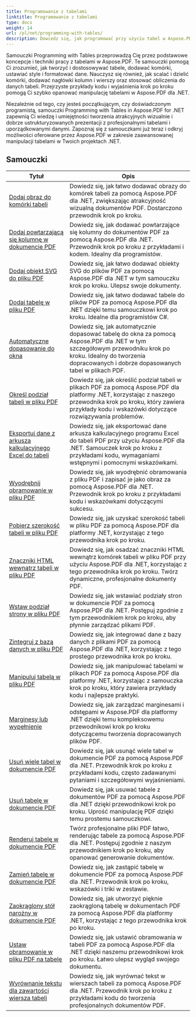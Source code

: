 ```yaml
---
title: Programowanie z tabelami
linktitle: Programowanie z tabelami
type: docs
weight: 14
url: /pl/net/programming-with-tables/
description: Dowiedz się, jak programować przy użyciu tabel w Aspose.PDF dla platformy .NET, korzystając z samouczków krok po kroku.
---
```

Samouczki Programming with Tables przeprowadzą Cię przez podstawowe koncepcje i techniki pracy z tabelami w Aspose.PDF. Te samouczki pomogą Ci zrozumieć, jak tworzyć i dostosowywać tabele, dodawać komórki, ustawiać style i formatować dane. Nauczysz się również, jak scalać i dzielić komórki, dodawać nagłówki kolumn i wierszy oraz stosować obliczenia do danych tabeli. Przejrzyste przykłady kodu i wyjaśnienia krok po kroku pomogą Ci szybko opanować manipulację tabelami w Aspose.PDF dla .NET.

Niezależnie od tego, czy jesteś początkującym, czy doświadczonym programistą, samouczki Programming with Tables in Aspose.PDF for .NET zapewnią Ci wiedzę i umiejętności tworzenia atrakcyjnych wizualnie i dobrze ustrukturyzowanych prezentacji z profesjonalnymi tabelami i uporządkowanymi danymi. Zapoznaj się z samouczkami już teraz i odkryj możliwości oferowane przez Aspose.PDF w zakresie zaawansowanej manipulacji tabelami w Twoich projektach .NET.

## Samouczki
| Tytuł | Opis |
| --- | --- | 
| [Dodaj obraz do komórki tabeli](./add-image-in-a-table-cell/) | Dowiedz się, jak łatwo dodawać obrazy do komórek tabeli za pomocą Aspose.PDF dla .NET, zwiększając atrakcyjność wizualną dokumentów PDF. Dostarczono przewodnik krok po kroku. |  
| [Dodaj powtarzającą się kolumnę w dokumencie PDF](./add-repeating-column/) | Dowiedz się, jak dodawać powtarzające się kolumny do dokumentów PDF za pomocą Aspose.PDF dla .NET. Przewodnik krok po kroku z przykładami i kodem. Idealny dla programistów. |  
| [Dodaj obiekt SVG do pliku PDF](./add-svg-object/) | Dowiedz się, jak łatwo dodawać obiekty SVG do plików PDF za pomocą Aspose.PDF dla .NET w tym samouczku krok po kroku. Ulepsz swoje dokumenty. |  
| [Dodaj tabelę w pliku PDF](./add-table/) | Dowiedz się, jak łatwo dodawać tabele do plików PDF za pomocą Aspose.PDF dla .NET dzięki temu samouczkowi krok po kroku. Idealne dla programistów C#. |  
| [Automatyczne dopasowanie do okna](./auto-fit-to-window/) | Dowiedz się, jak automatycznie dopasować tabelę do okna za pomocą Aspose.PDF dla .NET w tym szczegółowym przewodniku krok po kroku. Idealny do tworzenia dopracowanych i dobrze dopasowanych tabel w plikach PDF. |  
| [Określ podział tabeli w pliku PDF](./determine-table-break/) | Dowiedz się, jak określić podział tabeli w plikach PDF za pomocą Aspose.PDF dla platformy .NET, korzystając z naszego przewodnika krok po kroku, który zawiera przykłady kodu i wskazówki dotyczące rozwiązywania problemów. |  
| [Eksportuj dane z arkusza kalkulacyjnego Excel do tabeli](./export-excel-worksheet-data-to-table/) | Dowiedz się, jak eksportować dane arkusza kalkulacyjnego programu Excel do tabeli PDF przy użyciu Aspose.PDF dla .NET. Samouczek krok po kroku z przykładami kodu, wymaganiami wstępnymi i pomocnymi wskazówkami. |  
| [Wyodrębnij obramowanie w pliku PDF](./extract-border/) | Dowiedz się, jak wyodrębnić obramowania z pliku PDF i zapisać je jako obraz za pomocą Aspose.PDF dla .NET. Przewodnik krok po kroku z przykładami kodu i wskazówkami dotyczącymi sukcesu. |  
| [Pobierz szerokość tabeli w pliku PDF](./get-table-width/) | Dowiedz się, jak uzyskać szerokość tabeli w pliku PDF za pomocą Aspose.PDF dla platformy .NET, korzystając z tego przewodnika krok po kroku. |  
| [Znaczniki HTML wewnątrz tabeli w pliku PDF](./html-tags-inside-table/) | Dowiedz się, jak osadzać znaczniki HTML wewnątrz komórek tabeli w pliku PDF przy użyciu Aspose.PDF dla .NET, korzystając z tego przewodnika krok po kroku. Twórz dynamiczne, profesjonalne dokumenty PDF. |  
| [Wstaw podział strony w pliku PDF](./insert-page-break/) | Dowiedz się, jak wstawiać podziały stron w dokumencie PDF za pomocą Aspose.PDF dla .NET. Postępuj zgodnie z tym przewodnikiem krok po kroku, aby płynnie zarządzać plikami PDF. |  
| [Zintegruj z bazą danych w pliku PDF](./integrate-with-database/) | Dowiedz się, jak integrować dane z bazy danych z plikami PDF za pomocą Aspose.PDF dla .NET, korzystając z tego prostego przewodnika krok po kroku. |  
| [Manipuluj tabelą w pliku PDF](./manipulate-table/) | Dowiedz się, jak manipulować tabelami w plikach PDF za pomocą Aspose.PDF dla platformy .NET, korzystając z samouczka krok po kroku, który zawiera przykłady kodu i najlepsze praktyki. |  
| [Marginesy lub wypełnienie](./margins-or-padding/) | Dowiedz się, jak zarządzać marginesami i odstępami w Aspose.PDF dla platformy .NET dzięki temu kompleksowemu przewodnikowi krok po kroku dotyczącemu tworzenia dopracowanych plików PDF. |  
| [Usuń wiele tabel w dokumencie PDF](./remove-multiple-tables/) | Dowiedz się, jak usunąć wiele tabel w dokumencie PDF za pomocą Aspose.PDF dla .NET. Przewodnik krok po kroku z przykładami kodu, często zadawanymi pytaniami i szczegółowymi wyjaśnieniami. |  
| [Usuń tabelę w dokumencie PDF](./remove-table/) | Dowiedz się, jak usuwać tabele z dokumentów PDF za pomocą Aspose.PDF dla .NET dzięki przewodnikowi krok po kroku. Uprość manipulację PDF dzięki temu prostemu samouczkowi. |  
| [Renderuj tabelę w dokumencie PDF](./render-table/) | Twórz profesjonalne pliki PDF łatwo, renderując tabele za pomocą Aspose.PDF dla .NET. Postępuj zgodnie z naszym przewodnikiem krok po kroku, aby opanować generowanie dokumentów. |  
| [Zamień tabelę w dokumencie PDF](./replace-table/) | Dowiedz się, jak zastąpić tabelę w dokumencie PDF za pomocą Aspose.PDF dla .NET. Przewodnik krok po kroku, wskazówki i triki w zestawie. |  
| [Zaokrąglony stół narożny w dokumencie PDF](./rounded-corner-table/) | Dowiedz się, jak utworzyć pięknie zaokrągloną tabelę w dokumentach PDF za pomocą Aspose.PDF dla platformy .NET, korzystając z tego przewodnika krok po kroku. |  
| [Ustaw obramowanie w pliku PDF na tabelę](./set-border/) | Dowiedz się, jak ustawić obramowania w tabeli PDF za pomocą Aspose.PDF dla .NET dzięki naszemu przewodnikowi krok po kroku. Łatwo ulepsz wygląd swojego dokumentu. |  
| [Wyrównanie tekstu dla zawartości wiersza tabeli](./text-alignment-for-table-row-content/) | Dowiedz się, jak wyrównać tekst w wierszach tabeli za pomocą Aspose.PDF dla .NET. Przewodnik krok po kroku z przykładami kodu do tworzenia profesjonalnych dokumentów PDF. |  
